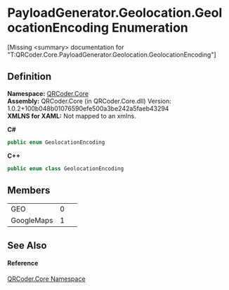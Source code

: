 # PayloadGenerator.Geolocation.GeolocationEncoding Enumeration


\[Missing &lt;summary&gt; documentation for "T:QRCoder.Core.PayloadGenerator.Geolocation.GeolocationEncoding"\]



## Definition
**Namespace:** <a href="N_QRCoder_Core.md">QRCoder.Core</a>  
**Assembly:** QRCoder.Core (in QRCoder.Core.dll) Version: 1.0.2+100b048b01076590efe500a3be242a5faeb43294  
**XMLNS for XAML:** Not mapped to an xmlns.

**C#**
``` C#
public enum GeolocationEncoding
```
**C++**
``` C++
public enum class GeolocationEncoding
```



## Members
<table>
<tr>
<td>GEO</td>
<td>0</td>
<td> </td></tr>
<tr>
<td>GoogleMaps</td>
<td>1</td>
<td> </td></tr>
</table>

## See Also


#### Reference
<a href="N_QRCoder_Core.md">QRCoder.Core Namespace</a>  
